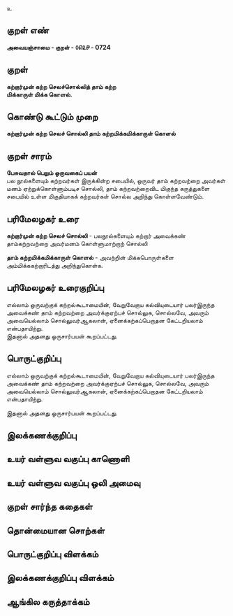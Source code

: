 உ

## குறள் எண் 

**அவையஞ்சாமை - குறள் - ௦௭௨௪ - 0724**  

## குறள் 

**கற்றார்முன் கற்ற செலச்சொல்லித் தாம் கற்ற  
மிக்காருள் மிக்க கொளல்.**    

## கொண்டு கூட்டும் முறை

**கற்றார்முன் கற்ற செலச் சொல்லி தாம் கற்றமிக்கமிக்காருள் கொளல்**

## குறள் சாரம் 

**பேசுவதால் பெறும் ஒருவகைப் பயன்**  
பல நூல்களையும் கற்றவர்கள் இருக்கின்ற சபையில், ஒருவர் தாம் கற்றவற்றை அவர்கள் மனம் ஏற்றுக்கொள்ளும்படிச சொல்லி, தாம் கற்றவற்றைவிட மிகுந்த கருத்துகளை சபையில் உள்ள மிகுதியாகக் கற்றவர்கள் சொல்ல அறிந்து கொள்ளவேண்டும்.  

## பரிமேலழகர் உரை

**கற்றார்முன் கற்ற செலச் சொல்லி** - பலநூல்களையும் கற்றார் அவைக்கண் தாம்கற்றவற்றை அவர்மனம் கொள்ளுமாற்றாற் சொல்லி  

**தாம் கற்றமிக்கமிக்காருள் கொளல்** - அவற்றின் மிக்கபொருள்களை அம்மிக்ககற்றாரிடத்து அறிந்துகொள்க. 

## பரிமேலழகர் உரைகுறிப்பு   

எல்லாம் ஒருவற்குக் கற்றல்கூடாமையின், வேறுவேறாய கல்வியுடையார் பலர்இருந்த அவைக்கண் தாம் கற்றவற்றை அவர்க்குஏற்பச் சொல்லுக, சொல்லவே, அவரும் அவையெல்லாம் சொல்லுவர்ஆகலான், ஏனைக்கற்கப்பெறாதன கேட்டறியலாம் என்பதாயிற்று.  
இதனால் அதனது ஒருசார்பயன் கூறப்பட்டது.     

## பொருட்குறிப்பு 

எல்லாம் ஒருவற்குக் கற்றல்கூடாமையின், வேறுவேறாய கல்வியுடையார் பலர்இருந்த அவைக்கண் தாம் கற்றவற்றை அவர்க்குஏற்பச் சொல்லுக, சொல்லவே, அவரும் அவையெல்லாம் சொல்லுவர்ஆகலான், ஏனைக்கற்கப்பெறாதன கேட்டறியலாம் என்பதாயிற்று.    

இதனால் அதனது ஒருசார்பயன் கூறப்பட்டது.      

## இலக்கணக்குறிப்பு  


## உயர் வள்ளுவ வகுப்பு காணொளி


## உயர் வள்ளுவ வகுப்பு ஒலி அமைவு 

 
## குறள் சார்ந்த கதைகள் 


## தொன்மையான சொற்கள்


## பொருட்குறிப்பு விளக்கம்


## இலக்கணக்குறிப்பு விளக்கம்


## ஆங்கில கருத்தாக்கம் 


